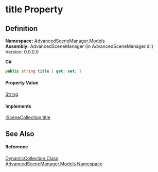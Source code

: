 # title Property




## Definition
**Namespace:** <a href="N_AdvancedSceneManager_Models">AdvancedSceneManager.Models</a>  
**Assembly:** AdvancedSceneManager (in AdvancedSceneManager.dll) Version: 0.0.0.0

**C#**
``` C#
public string title { get; set; }
```



#### Property Value
<a href="https://learn.microsoft.com/dotnet/api/system.string" target="_blank" rel="noopener noreferrer">String</a>

#### Implements
<a href="P_AdvancedSceneManager_Models_ISceneCollection_title">ISceneCollection.title</a>  


## See Also


#### Reference
<a href="T_AdvancedSceneManager_Models_DynamicCollection">DynamicCollection Class</a>  
<a href="N_AdvancedSceneManager_Models">AdvancedSceneManager.Models Namespace</a>  
